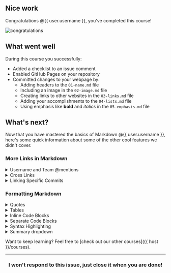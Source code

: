 ## Nice work

Congratulations @{{ user.username }}, you've completed this course!

![congratulations](https://octodex.github.com/images/welcometocat.png)

## What went well

During this course you successfully:

- Added a checklist to an issue comment
- Enabled GitHub Pages on your repository
- Committed changes to your webpage by:
    - Adding headers to the `01-name.md` file
    - Including an image in the `02-image.md` file
    - Creating links to other websites in the `03-links.md` file
    - Adding your accomplishments to the `04-lists.md` file
    - Using emphasis like **bold** and _italics_ in the `05-emphasis.md` file

## What's next?

Now that you have mastered the basics of Markdown @{{ user.username }}, here's some quick information about some of the other cool features we didn't cover.

### More Links in Markdown

<details>
<summary>Username and Team @mentions</summary>

  ### Username and Team @mentions

  Typing an `@` symbol, followed by a GitHub username, will send a notification to that person about the comment. This is called an “@mention”, because you’re mentioning the individual. You can also `@mention` teams within an organization. For more information, see “[Receiving notifications about activity on GitHub](https://help.github.com/categories/receiving-notifications-about-activity-on-github/) in the *GitHub Help*.

  ```
  @githubteacher
  ```

  @githubteacher

  <hr>
</details>

<details>
  <summary>Cross Links</summary>

  ### Cross Links

  To bring up a list of suggested issues and pull requests within a repository, type `#`. Type the issue or pull request number or title to filter the list, and then press either Tab or Enter to complete the highlighted result.

  Additionally, references to issues and pull requests are automatically converted to shortened links to the issue or pull request. For example,

  | Reference type | Raw reference | Short link |
  | -------------- | ------------- | ---------- |
  | Issue or pull request URL | `https://github.com/desktop/desktop/pull/3602` | [#3602](https://github.com/desktop/desktop/pull/3602) |
  | `#` and issue or pull request number | #3602 | [#3602](https://github.com/desktop/desktop/pull/3602) |
  | `GH-` and issue or pull request number | GH-3602 | [GH-3602](https://github.com/desktop/desktop/pull/3602) |
  | `Username/Repository#` and issue or pull request number | desktop/desktop#3602 | [desktop/desktop#3602](https://github.com/desktop/desktop/pull/3602) |

  For more information, see “[Autolinked references and URLs](https://help.github.com/articles/autolinked-references-and-urls/)” in the *GitHub Help*.

  <hr>
</details>

<details>
  <summary>Linking Specific Commits</summary>

  ### Linking Specific Commits

  References to a commit's ID (commonly called a SHA or hash) are automatically converted into shortened links to the commit on GitHub. For example,

  | Reference type | Raw reference | Short link |
  | -------------- | ------------- | ---------- |
  | Commit URL | https://github.com/desktop/desktop/commit/8304e9c271a5e5ab4fda797304cd7bcca7158c87 | [8304e9c](https://github.com/desktop/desktop/commit/8304e9c271a5e5ab4fda797304cd7bcca7158c87) |
  | SHA | 8304e9c271a5e5ab4fda797304cd7bcca7158c87 | [8304e9c](https://github.com/desktop/desktop/commit/8304e9c271a5e5ab4fda797304cd7bcca7158c87) |
  | User@SHA | desktop@8304e9c271a5e5ab4fda797304cd7bcca7158c87 | [desktop@8304e9c](https://github.com/desktop/desktop/commit/8304e9c271a5e5ab4fda797304cd7bcca7158c87) |
  | Username/Repository@SHA | User/Repository@SHA: desktop/desktop@8304e9c271a5e5ab4fda797304cd7bcca7158c87 | [desktop/desktop@8304e9c](https://github.com/desktop/desktop/commit/8304e9c271a5e5ab4fda797304cd7bcca7158c87)|


  <hr>
</details>

### Formatting Markdown

<details>
  <summary>Quotes</summary>

  ### Quotes

  You can create quote text with a `>`.

  ```
  In the words of Abraham Lincoln:

  > Pardon my French
  ```

  In the words of Abraham Lincoln:

  > Pardon my French

  <hr>
</details>

<details>
  <summary>Tables</summary>

   ### Tables

   You can create tables by assembling a list of words and dividing them with hyphens `-` (for the first row), and then separating each column with a pipe `|`:

    ```
    First Header | Second Header
    ------------ | -------------
    Content from cell 1 | Content from cell 2
    Content in the first column | Content in the second column
    ```

  First Header | Second Header
  ------------ | -------------
  Content from cell 1 | Content from cell 2
  Content in the first column | Content in the second column

  For more detail on formatting with tables, see "Organizing information with tables" in the _GitHub Help_.

<hr>
</details>

<details>
  <summary>Inline Code Blocks</summary>

  ### Inline Code Blocks

  Certain words and phrases need to be formatted in monospace fonts, especially when writing about code. As you've seen throughout this lab, words can be distinguished in markdown with `inline code blocks`.

  Inline code is just one ``` character on either side of the text, and can be used within paragraphs, headers, or other Markdown.

  ```
  `inline code is just one backtick`
  ```

  `inline code is just one backtick`

  <hr>
</details>

<details>
  <summary>Separate Code Blocks</summary>

  ### Separate Code Blocks

  To separate out a larger block of code, use three ``` characters instead of one, and set the text aside in its own paragraph.

  What we type:
  
    ```
    Anything written in this **paragraph** will not be _formatted_ even if it would normally be recognized in this setting. :taco:
    ```
    
  What we see:
  
  ```
  Anything written in this **paragraph** will not be _formatted_ even if it would normally be recognized in this setting. :taco:
   ```
<hr>
</details>

<details>
  <summary>Syntax Highlighting</summary>

  ### Syntax Highlighting

  In addition to code blocks, some code blocks should be rendered differently depending on the language, such as Javascript or command-line text.

  What we type:

      ```sh
      github-learning-lab ~/Projects/recipe-repository
      $ git init
      Initialized empty Git repository in /Users/github-learning-lab/Projects/recipe-repository/.git/
      ```

  What we see:
  ```sh
  github-learning-lab ~/Projects/recipe-repository
  $ git init
  Initialized empty Git repository in /Users/github-learning-lab/Projects/recipe-repository/.git/
  ```
  <hr>
</details>

<details>
  <summary>Summary dropdown</summary>

  ### Summary dropdown

  Most of the text in this issue is formatted in collapsible summary blocks. Here's how to make them with Markdown:

  ```
  <details>
    <summary>Title</summary>

    Content here

  </details>
  ```

  <hr>
</details>

Want to keep learning? Feel free to [check out our other courses]({{ host }}/courses).

<hr>
<h3 align="center">I won't respond to this issue, just close it when you are done!</h3>
